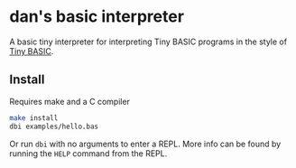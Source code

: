 # dan's basic interpreter
A basic tiny interpreter for interpreting Tiny BASIC programs in the style of [Tiny BASIC](https://en.wikipedia.org/wiki/Tiny_BASIC).

## Install
Requires make and a C compiler

```sh
make install
dbi examples/hello.bas
```

Or run `dbi` with no arguments to enter a REPL. More info can be found by running the `HELP` command from the REPL.

